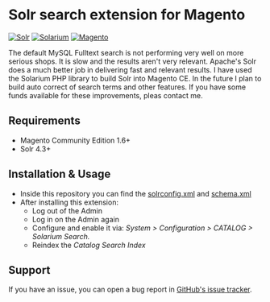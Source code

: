 Solr search extension for Magento
================
[![Solr](https://lucene.apache.org/images/solr.png)](https://lucene.apache.org/solr/)
[![Solarium](http://www.raspberry.nl/wp-content/uploads/2011/12/solarium.gif)](http://www.solarium-project.org/)
[![Magento](http://21inspired.com/wp-content/uploads/2010/01/magento-logo-1.jpg)](http://magento.com/)

The default MySQL Fulltext search is not performing very well on more serious shops. It is slow and the results aren't very relevant. Apache's Solr does a much better job in delivering fast and relevant results. I have used the Solarium PHP library to build Solr into Magento CE. In the future I plan to build auto correct of search terms and other features. If you have some funds available for these improvements, pleas contact me.

## Requirements

  * Magento Community Edition 1.6+
  * Solr 4.3+

## Installation & Usage

  * Inside this repository you can find the [solrconfig.xml](https://github.com/jeroenvermeulen/magento-solarium/blob/master/app/code/community/JeroenVermeulen/Solarium/docs/solrconfig.xml) and [schema.xml](https://github.com/jeroenvermeulen/magento-solarium/blob/master/app/code/community/JeroenVermeulen/Solarium/docs/schema.xml)
  * After installing this extension:
    * Log out of the Admin
    * Log in on the Admin again
    * Configure and enable it via: *System > Configuration > CATALOG > Solarium Search.*
    * Reindex the *Catalog Search Index*

## Support

If you have an issue, you can open a bug report in [GitHub's issue tracker](https://github.com/jeroenvermeulen/magento-solarium/issues).
